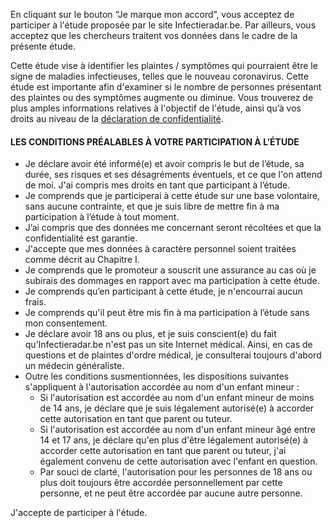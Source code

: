 En cliquant sur le bouton “Je marque mon accord”, vous acceptez de participer à l'étude proposée par le site Infectieradar.be. Par ailleurs, vous acceptez que les chercheurs traitent vos données dans le cadre de la présente étude. 

Cette étude vise à identifier les plaintes / symptômes qui pourraient être le signe de maladies infectieuses, telles que le nouveau coronavirus. Cette étude est importante afin d'examiner si le nombre de personnes présentant des plaintes ou des symptômes augmente ou diminue. Vous trouverez de plus amples informations relatives à l'objectif de l'étude, ainsi qu’à vos droits au niveau de la [déclaration de confidentialité](https://survey.infectieradar.be/privacy).

#### LES CONDITIONS PRÉALABLES À VOTRE PARTICIPATION À L’ÉTUDE

* Je déclare avoir été informé(e) et avoir compris le but de l’étude, sa durée, ses risques et ses désagréments éventuels, et ce que l'on attend de moi. J'ai compris mes droits en tant que participant à l’étude.
* Je comprends que je participerai à cette étude sur une base volontaire, sans aucune contrainte, et que je suis libre de mettre fin à ma participation à l’étude à tout moment.
* J’ai compris que des données me concernant seront récoltées et que la confidentialité est garantie.
* J'accepte que mes données à caractère personnel soient traitées comme décrit au Chapitre I.
* Je comprends que le promoteur a souscrit une assurance au cas où je subirais des dommages en rapport avec ma participation à cette étude.
* Je comprends qu’en participant à cette étude, je n'encourrai aucun frais.
* Je comprends qu'il peut être mis fin à ma participation à l’étude sans mon consentement.
* Je déclare avoir 18 ans ou plus, et je suis conscient(e) du fait qu’Infectieradar.be n'est pas un site Internet médical. Ainsi, en cas de questions et de plaintes d'ordre médical, je consulterai toujours d'abord un médecin généraliste.
* Outre les conditions susmentionnées, les dispositions suivantes s'appliquent à l'autorisation accordée au nom d'un enfant mineur :
	 * Si l'autorisation est accordée au nom d'un enfant mineur de moins de 14 ans, je déclare que je suis légalement autorisé(e) à accorder cette autorisation en tant que parent ou tuteur.
	 * Si l'autorisation est accordée au nom d'un enfant mineur âgé entre 14 et 17 ans, je déclare qu'en plus d'être légalement autorisé(e) à accorder cette autorisation en tant que parent ou tuteur, j'ai également convenu de cette autorisation avec l'enfant en question.
	 * Par souci de clarté, l'autorisation pour les personnes de 18 ans ou plus doit toujours être accordée personnellement par cette personne, et ne peut être accordée par aucune autre personne.

J'accepte de participer à l'étude.

